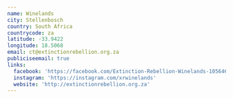 ```yaml
---
name: Winelands
city: Stellenbosch
country: South Africa
countrycode: za
latitude: -33.9422
longitude: 18.5068
email: ct@extinctionrebellion.org.za
publiciseemail: true
links:
  facebook: 'https://facebook.com/Extinction-Rebellion-Winelands-105646020811518'
  instagram: 'https://instagram.com/xrwinelands'
  website: 'http://extinctionrebellion.org.za'
---
```


